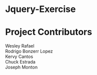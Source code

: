 # Jquery-Exercise

# Project Contributors

Wesley Rafael\
Rodrigo Bonzerr Lopez\
Kervy Cantos\
Chuck Estrada\
Joseph Monton
